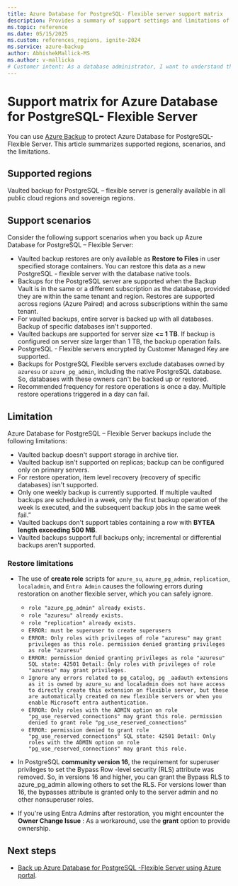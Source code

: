 ```yaml
---
title: Azure Database for PostgreSQL- Flexible server support matrix
description: Provides a summary of support settings and limitations of Azure Database for PostgreSQL- Flexible server backup.
ms.topic: reference
ms.date: 05/15/2025
ms.custom: references_regions, ignite-2024
ms.service: azure-backup
author: AbhishekMallick-MS
ms.author: v-mallicka
# Customer intent: As a database administrator, I want to understand the backup support matrix for Azure Database for PostgreSQL - Flexible Server so that I can effectively manage backup operations and ensure compliance with backup limitations and scenarios.
---
```


# Support matrix for Azure Database for PostgreSQL- Flexible Server

You can use [Azure Backup](./backup-overview.md) to protect Azure Database for PostgreSQL- Flexible Server. This article summarizes supported regions, scenarios, and the limitations.

## Supported regions

Vaulted backup for PostgreSQL – flexible server is generally available in all public cloud regions and sovereign regions.

## Support scenarios

Consider the following support scenarios when you back up Azure Database for PostgreSQL – Flexible Server:

- Vaulted backup restores are only available as **Restore to Files** in user specified storage containers. You can restore this data as a new PostgreSQL - flexible server with the database native tools.
- Backups for the PostgreSQL server are supported when the Backup Vault is in the same or a different subscription as the database, provided they are within the same tenant and region. Restores are supported across regions (Azure Paired) and across subscriptions within the same tenant.
- For vaulted backups, entire server is backed up with all databases. Backup of specific databases isn't supported.
- Vaulted backups are supported for server size **<= 1 TB**. If backup is configured on server size larger than 1 TB, the backup operation fails.
- PostgreSQL - Flexible servers encrypted by Customer Managed Key are supported.
- Backups for PostgreSQL Flexible servers exclude databases owned by `azuresu` or `azure_pg_admin`, including the native PostgreSQL database. So, databases with these owners can't be backed up or restored.
- Recommended frequency for restore operations is once a day. Multiple restore operations triggered in a day can fail.

## Limitation

Azure Database for PostgreSQL – Flexible Server backups include the following limitations:

- Vaulted backup doesn't support storage in archive tier.
- Vaulted backup isn't supported on replicas; backup can be configured only on primary servers.
- For restore operation, item level recovery (recovery of specific databases) isn't supported.
- Only one weekly backup is currently supported. If multiple vaulted backups are scheduled in a week, only the first backup operation of the week is executed, and the subsequent backup jobs in the same week fail.”
- Vaulted backups don't support tables containing a row with **BYTEA length exceeding 500 MB**.
- Vaulted backups support full backups only; incremental or differential backups aren't supported.


### Restore limitations
- The use of **create role** scripts for `azure_su`, `azure_pg_admin`, `replication`, `localadmin`, and `Entra Admin` causes the following errors  during restoration on another flexible server, which you can safely ignore.

  - `role "azure_pg_admin" already exists.`
  - `role "azuresu" already exists.`
  - `role "replication" already exists.`
  - `ERROR: must be superuser to create superusers`
  - `ERROR: Only roles with privileges of role "azuresu" may grant privileges as this role. permission denied granting privileges as role "azuresu"`
  - `ERROR: permission denied granting privileges as role "azuresu" SQL state: 42501 Detail: Only roles with privileges of role "azuresu" may grant privileges.`
  - `Ignore any errors related to pg_catalog, pg _aadauth extensions as it is owned by azure_su and localadmin does not have access to directly create this extension on flexible server, but these are automatically created on new flexible servers or when you enable Microsoft entra authentication.`
  - `ERROR: Only roles with the ADMIN option on role "pg_use_reserved_connections" may grant this role. permission denied to grant role "pg_use_reserved_connections"`
  - `ERROR: permission denied to grant role "pg_use_reserved_connections" SQL state: 42501 Detail: Only roles with the ADMIN option on role "pg_use_reserved_connections" may grant this role.`

- In PostgreSQL **community version 16**, the requirement for superuser privileges to set the Bypass Row -level security (RLS) attribute was removed. So, in versions 16 and higher, you can grant the Bypass RLS to azure_pg_admin allowing others to set the RLS. For versions lower than 16, the bypasses attribute is granted only to the server admin and no other nonsuperuser roles. 
- If you're using Entra Admins after restoration, you might encounter the **Owner Change Issue** : As a workaround, use the **grant** option to provide ownership. 


## Next steps

- [Back up Azure Database for PostgreSQL -Flexible Server using Azure portal](tutorial-create-first-backup-azure-database-postgresql-flex.md).

